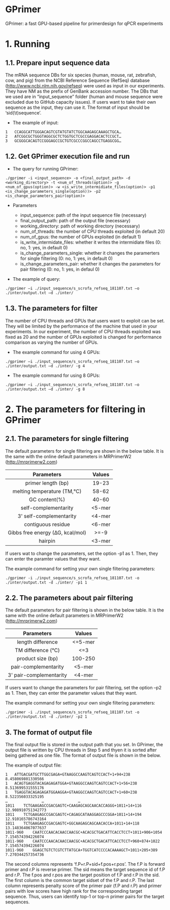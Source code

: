# GPrimer
GPrimer: a fast GPU-based pipeline for primerdesign for qPCR experiments

# 1. Running
## 1.1. Prepare input sequence data
 The mRNA sequence DBs for six species (human, mouse, rat, zebrafish, cow, and pig) from the NCBI Reference Sequence (RefSeq) database (http://www.ncbi.nlm.nih.gov/refseq) were used as input in our experiments. They have NM as the prefix of GenBank accession number. The DBs that we used are in “input_sequence” folder (human and mouse sequence were excluded due to GitHub capacity issues). If users want to take their own sequence as the input, they can use it. The format of input should be ‘sid(\t)sequence’. 
 
- The example of input:
```
1	CCAGGCATTGGGACAGTCGTATGTATCTGGCAAGAGCAAAGCTGCA…
2	ATCGGCGCTGGGTAGGCGCTCTGGTGCTCGCCGAGGACACTCCGCT…
3	GCGGGCACAGTCCGGGAGCCGCTGTCGCCCGGCCAGCCTGAGGCGG…
```

## 1.2. Get GPrimer execution file and run
- The query for running GPrimer:
```
./gprimer -i <input_sequence> -o <final_output_path> -d <working_directory> -t <num_of_threads(option)> -g <num_of_gpus(option)> -w <is_write_intermidiate_files(option)> -p1 <is_change_parameters_single(option))> -p2 <is_change_parameters_pair(option)>
```
- Parameters
  - input_sequence: path of the input sequence file (necessary)
  - final_output_path: path of the output file (necessary)
  - working_directory: path of working directory (necessary)
  - num_of_threads: the number of CPU threads exploited (in default 20)
  - num_of_gpus: the number of GPUs exploited (in default 1)
  - is_write_intermidate_files: whether it writes the intermidiate files (0: no, 1: yes, in default 0)
  - is_change_parameters_single: whether it changes the paramerters for single filtering (0: no, 1: yes, in default 0)
  - is_change_parameters_pair: whether it changes the parameters for pair filtering (0: no, 1: yes, in defaul 0)
  
 - The example of query:
```
./gprimer –i ./input_sequence/s_scrofa_refseq_181107.txt –o ./inter/output.txt –d ./inter/ 
```

## 1.3. The parameters for filter
 The number of CPU threads and GPUs that users want to exploit can be set. They will be limited by the performance of the machine that used in your experiments. In our experiment, the number of CPU threads exploited was fixed as 20 and the number of GPUs exploited is changed for performance comparison as varying the number of GPUs.
- The example command for using 4 GPUs:
```
./gprimer –i ./input_sequence/s_scrofa_refseq_181107.txt –o ./inter/output.txt –d ./inter/ -g 4
```
- The example command for using 8 GPUs:
```
./gprimer –i ./input_sequence/s_scrofa_refseq_181107.txt –o ./inter/output.txt –d ./inter/ -g 8
```

# 2. The parameters for filtering in GPrimer
## 2.1. The parameters for single filtering
The default parameters for single filtering are shown in the below table. It is the same with the online default parameters in MRPrimerW2 (http://mrprimerw2.com)

|Parameters|Values|
|:---:|:---:|
|primer length (bp)|19-23|
|melting temperature (TM,℃)|58-62|
|GC content(%)|40-60|
|self-complementarity|<5-mer|
|3' self-complementarity|<4-mer|
|contiguous residue|<6-mer|
|Gibbs free energy (∆G, kcal/mol)|>=-9|
|hairpin|<3-mer|

If users wat to change the parameters, set the option -p1 as 1. Then, they can enter the paramter values that they want.

The example command for setting your own single filtering parameters:
```
./gprimer -i ./input_sequence/s_scrofa_refseq_181107.txt -o ./inter/output.txt -d ./inter/ -p1 1
```

## 2.2. The parameters about pair filtering
 The default parameters for pair filtering is shown in the below table. It is the same with the online default parameters in MRPrimerW2 (http://mrprimerw2.com)
 
|Parameters|Values|
|:---:|:---:|
|length difference|<=5-mer|
|TM difference (℃)|<=3|
|product size (bp)|100-250|
|pair-complementarity|<5-mer|
|3' pair-complementarity|<4-mer|

If users want to change the parameters for pair filtering, set the option –p2 as 1. Then, they can enter the parameter values that they want.

The example command for setting your own single filtering parameters:
```
./gprimer -i ./input_sequence/s_scrofa_refseq_181107.txt -o ./inter/output.txt -d ./inter/ -p2 1
```

## 3. The format of output file
 The final output file is stored in the output path that you set. In GPrimer, the output file is written by CPU threads in Step 5 and thyen it is sorted after being gathered as one file. The format of output file is shown in the below.
 
 The example of output file:
 ```
 1   ATTGACGATGCTTGGCGAGA+GTAAGGCCAAGTCAGTCCACT+1+94+238 8.458069801330566
1   ACAGTGAGGTACAGAGAGATGGA+GTAAGGCCAAGTCAGTCCACT+1+56+238  8.513699531555176
1   TGAGGTACAGAGAGATGGAAGGA+GTAAGGCCAAGTCAGTCCACT+1+60+238  8.522356033325195
…				…				…
1011    TCTGAAGAGCCGACGAGTC+CAAGAGCAGCAACACCAGGG+1011+14+116    12.908910751342773
1011    TCTGAAGAGCCGACGAGTC+CAGAGCATAAGGAGCCCGGA+1011+14+194    12.910165786743164
1011    TCTGAAGAGCCGACGAGTC+GGCAAGAGCAGCAACACCA+1011+14+118 13.148364067077637
1011-960    CAATCCCAACACAACCAACGC+ACACGCTGACATTCACCTCCT+1011+906+1054   7.154574394226074
1011-960    CAATCCCAACACAACCAACGC+ACACGCTGACATTCACCTCCT+960+874+1022    7.154574394226074
1011-960    GGAGCTGTCTCGTCTTATGCA+TGGTCATCCCCACAAAAGCT+1011+205+389 7.270344257354736
```

The second columns represents ‘f.P+r.P+sid+f.pos+r.pos’. The f.P is forward primer and r.P is reverse primer. The sid means the target sequence id of f.P and r.P. The f.pos and r.pos are the target position of f.P and r.P in the sid. The first column is the common target sidset of the f.P and r.P. The last column represents penalty score of the primer pair (f.P and r.P) and primer pairs with low scores have high rank for the corresponding target sequence. Thus, users can identify top-1 or top-n primer pairs for the target sequences.
